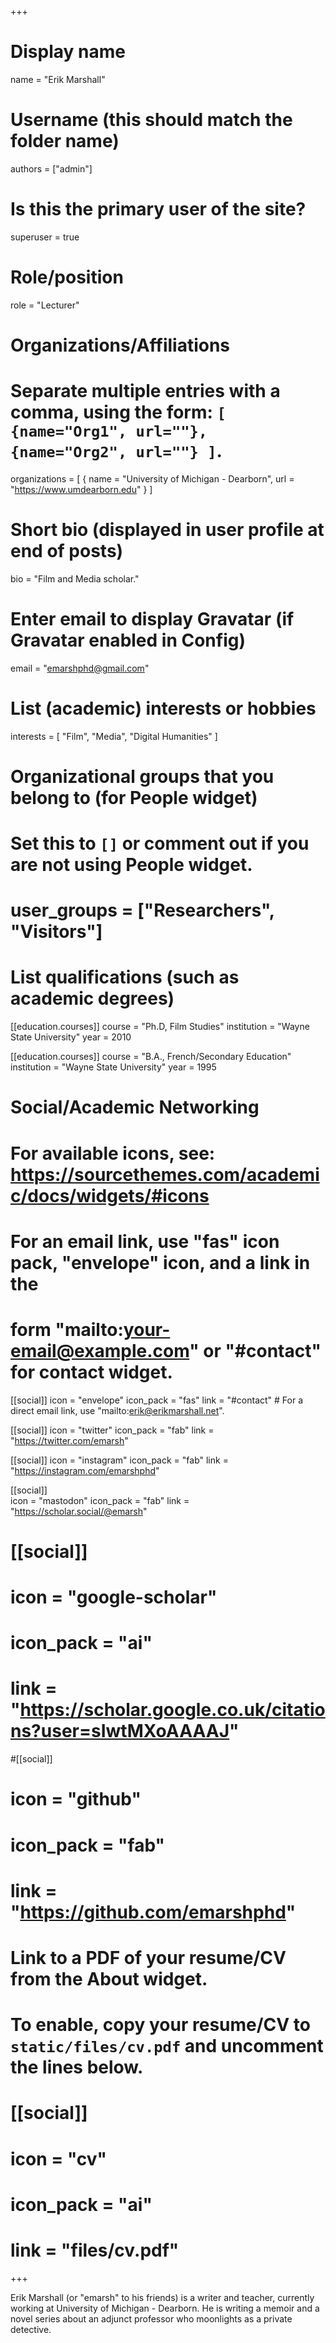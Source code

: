 +++
# Display name
name = "Erik Marshall"

# Username (this should match the folder name)
authors = ["admin"]

# Is this the primary user of the site?
superuser = true

# Role/position
role = "Lecturer"

# Organizations/Affiliations
#   Separate multiple entries with a comma, using the form: `[ {name="Org1", url=""}, {name="Org2", url=""} ]`.
organizations = [ { name = "University of Michigan - Dearborn", url = "https://www.umdearborn.edu" } ]

# Short bio (displayed in user profile at end of posts)
bio = "Film and Media scholar."

# Enter email to display Gravatar (if Gravatar enabled in Config)
email = "emarshphd@gmail.com"

# List (academic) interests or hobbies
interests = [
  "Film",
  "Media",
  "Digital Humanities"
]

# Organizational groups that you belong to (for People widget)
#   Set this to `[]` or comment out if you are not using People widget.
# user_groups = ["Researchers", "Visitors"]

# List qualifications (such as academic degrees)
[[education.courses]]
  course = "Ph.D, Film Studies"
  institution = "Wayne State University"
  year = 2010

  [[education.courses]]
    course = "B.A., French/Secondary Education"
    institution = "Wayne State University"
    year = 1995


# Social/Academic Networking
# For available icons, see: https://sourcethemes.com/academic/docs/widgets/#icons
#   For an email link, use "fas" icon pack, "envelope" icon, and a link in the
#   form "mailto:your-email@example.com" or "#contact" for contact widget.

[[social]]
  icon = "envelope"
  icon_pack = "fas"
  link = "#contact"  # For a direct email link, use "mailto:erik@erikmarshall.net".

[[social]]
  icon = "twitter"
  icon_pack = "fab"
  link = "https://twitter.com/emarsh"

[[social]]
    icon = "instagram"
    icon_pack = "fab"
    link = "https://instagram.com/emarshphd"


  [[social]]  
    icon = "mastodon"
    icon_pack = "fab"
    link = "https://scholar.social/@emarsh"


# [[social]]
#  icon = "google-scholar"
#  icon_pack = "ai"
#  link = "https://scholar.google.co.uk/citations?user=sIwtMXoAAAAJ"

#[[social]]
#  icon = "github"
#  icon_pack = "fab"
#  link = "https://github.com/emarshphd"

# Link to a PDF of your resume/CV from the About widget.
# To enable, copy your resume/CV to `static/files/cv.pdf` and uncomment the lines below.
# [[social]]
#   icon = "cv"
#   icon_pack = "ai"
#   link = "files/cv.pdf"

+++

Erik Marshall (or "emarsh" to his friends) is a writer and teacher, currently working at University of Michigan - Dearborn. He is writing a memoir and a novel series about an adjunct professor who moonlights as a private detective.
